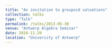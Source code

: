 ```yaml
---
title: "An invitation to groupoid valuations"
collection: talks
type: "Talk"
permalink: /talks/2013-05-30
venue: "Antwerp Algebra Seminar"
date: 2016-11-20
location: "University of Antwerp"
---
```

